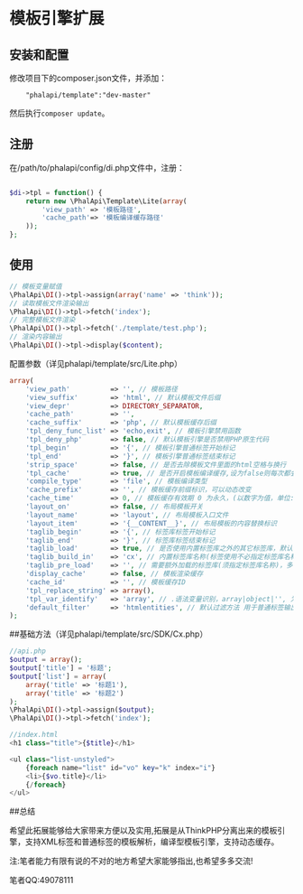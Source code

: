 # 模板引擎扩展


## 安装和配置
修改项目下的composer.json文件，并添加：  
```
    "phalapi/template":"dev-master"
```

然后执行```composer update```。  

## 注册
在/path/to/phalapi/config/di.php文件中，注册：  
```php

$di->tpl = function() {
	return new \PhalApi\Template\Lite(array(
        'view_path' => '模板路径',
        'cache_path'=> '模板编译缓存路径'
    ));
};
```

## 使用

```php
// 模板变量赋值
\PhalApi\DI()->tpl->assign(array('name' => 'think'));
// 读取模板文件渲染输出
\PhalApi\DI()->tpl->fetch('index');
// 完整模板文件渲染
\PhalApi\DI()->tpl->fetch('./template/test.php');
// 渲染内容输出
\PhalApi\DI()->tpl->display($content);
```

配置参数（详见phalapi/template/src/Lite.php）
```php
array(
    'view_path'          => '', // 模板路径
    'view_suffix'        => 'html', // 默认模板文件后缀
    'view_depr'          => DIRECTORY_SEPARATOR,
    'cache_path'         => '',
    'cache_suffix'       => 'php', // 默认模板缓存后缀
    'tpl_deny_func_list' => 'echo,exit', // 模板引擎禁用函数
    'tpl_deny_php'       => false, // 默认模板引擎是否禁用PHP原生代码
    'tpl_begin'          => '{', // 模板引擎普通标签开始标记
    'tpl_end'            => '}', // 模板引擎普通标签结束标记
    'strip_space'        => false, // 是否去除模板文件里面的html空格与换行
    'tpl_cache'          => true, // 是否开启模板编译缓存,设为false则每次都会重新编译
    'compile_type'       => 'file', // 模板编译类型
    'cache_prefix'       => '', // 模板缓存前缀标识，可以动态改变
    'cache_time'         => 0, // 模板缓存有效期 0 为永久，(以数字为值，单位:秒)
    'layout_on'          => false, // 布局模板开关
    'layout_name'        => 'layout', // 布局模板入口文件
    'layout_item'        => '{__CONTENT__}', // 布局模板的内容替换标识
    'taglib_begin'       => '{', // 标签库标签开始标记
    'taglib_end'         => '}', // 标签库标签结束标记
    'taglib_load'        => true, // 是否使用内置标签库之外的其它标签库，默认自动检测
    'taglib_build_in'    => 'cx', // 内置标签库名称(标签使用不必指定标签库名称),以逗号分隔 注意解析顺序
    'taglib_pre_load'    => '', // 需要额外加载的标签库(须指定标签库名称)，多个以逗号分隔
    'display_cache'      => false, // 模板渲染缓存
    'cache_id'           => '', // 模板缓存ID
    'tpl_replace_string' => array(),
    'tpl_var_identify'   => 'array', // .语法变量识别，array|object|'', 为空时自动识别
    'default_filter'     => 'htmlentities', // 默认过滤方法 用于普通标签输出
);
```
##基础方法（详见phalapi/template/src/SDK/Cx.php）

```php
//api.php
$output = array();
$output['title'] = '标题';
$output['list'] = array(
    array('title' => '标题1'),
    array('title' => '标题2')
);
\PhalApi\DI()->tpl->assign($output);      
\PhalApi\DI()->tpl->fetch('index');

//index.html
<h1 class="title">{$title}</h1>

<ul class="list-unstyled">
    {foreach name="list" id="vo" key="k" index="i"}
    <li>{$vo.title}</li>
    {/foreach}
</ul>
```

##总结

希望此拓展能够给大家带来方便以及实用,拓展是从ThinkPHP分离出来的模板引擎，支持XML标签和普通标签的模板解析，编译型模板引擎，支持动态缓存。

注:笔者能力有限有说的不对的地方希望大家能够指出,也希望多多交流!

笔者QQ:49078111

